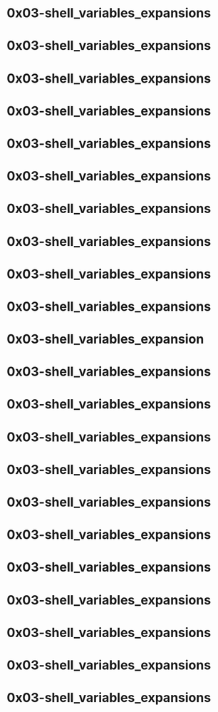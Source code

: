 # 0x03-shell_variables_expansions
# 0x03-shell_variables_expansions
# 0x03-shell_variables_expansions
# 0x03-shell_variables_expansions
# 0x03-shell_variables_expansions
# 0x03-shell_variables_expansions
# 0x03-shell_variables_expansions
# 0x03-shell_variables_expansions
# 0x03-shell_variables_expansions
# 0x03-shell_variables_expansions
# 0x03-shell_variables_expansion
# 0x03-shell_variables_expansions
# 0x03-shell_variables_expansions
# 0x03-shell_variables_expansions
# 0x03-shell_variables_expansions
# 0x03-shell_variables_expansions
# 0x03-shell_variables_expansions
# 0x03-shell_variables_expansions
# 0x03-shell_variables_expansions
# 0x03-shell_variables_expansions
# 0x03-shell_variables_expansions
# 0x03-shell_variables_expansions
